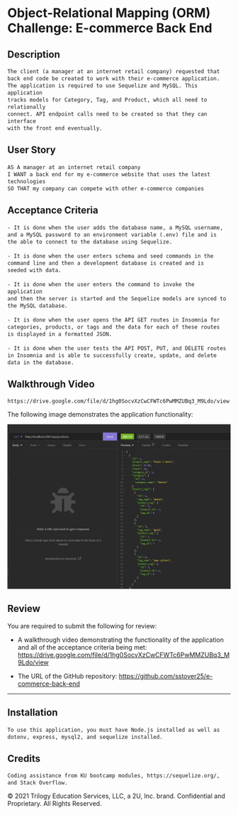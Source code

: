 # Object-Relational Mapping (ORM) Challenge: E-commerce Back End

## Description

```
The client (a manager at an internet retail company) requested that
back end code be created to work with their e-commerce application.
The application is required to use Sequelize and MySQL. This application
tracks models for Category, Tag, and Product, which all need to relationally
connect. API endpoint calls need to be created so that they can interface
with the front end eventually.
```

## User Story

```
AS A manager at an internet retail company
I WANT a back end for my e-commerce website that uses the latest technologies
SO THAT my company can compete with other e-commerce companies
```

## Acceptance Criteria

```
- It is done when the user adds the database name, a MySQL username,
and a MySQL password to an environment variable (.env) file and is
the able to connect to the database using Sequelize.

- It is done when the user enters schema and seed commands in the
command line and then a development database is created and is
seeded with data.

- It is done when the user enters the command to invoke the application
and then the server is started and the Sequelize models are synced to
the MySQL database.

- It is done when the user opens the API GET routes in Insomnia for
categories, products, or tags and the data for each of these routes
is displayed in a formatted JSON.

- It is done when the user tests the API POST, PUT, and DELETE routes
in Insomnia and is able to successfully create, update, and delete
data in the database.
```

## Walkthrough Video

```
https://drive.google.com/file/d/1hg0SocvXzCwCFWTc6PwMMZUBq3_M9Ldo/view
```

The following image demonstrates the application functionality:

![A GET request for all categories is on the left side of the screen, which has been run. The results are shown on the right side of the screen.](./assets/images/GET-products-example.jpg)

## Review

You are required to submit the following for review:

- A walkthrough video demonstrating the functionality of the application
  and all of the acceptance criteria being met: https://drive.google.com/file/d/1hg0SocvXzCwCFWTc6PwMMZUBq3_M9Ldo/view

- The URL of the GitHub repository: https://github.com/sstover25/e-commerce-back-end

---

## Installation

```
To use this application, you must have Node.js installed as well as
dotenv, express, mysql2, and sequelize installed.
```

## Credits

```
Coding assistance from KU bootcamp modules, https://sequelize.org/,
and Stack Overflow.
```

© 2021 Trilogy Education Services, LLC, a 2U, Inc. brand. Confidential and Proprietary. All Rights Reserved.
